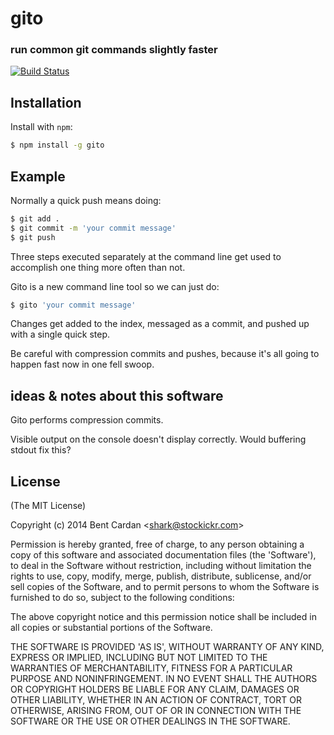 gito
=======
### run common git commands slightly faster
[![Build Status](https://travis-ci.org/reqshark/gito.png?branch=master)](https://travis-ci.org/reqshark/gito)

Installation
------------

Install with `npm`:

``` bash
$ npm install -g gito
```

Example
-------

Normally a quick push means doing: 

``` bash
$ git add .
$ git commit -m 'your commit message'
$ git push
```

Three steps executed separately at the command line get used to accomplish one thing more often than not.

Gito is a new command line tool so we can just do:

``` bash
$ gito 'your commit message'
```

Changes get added to the index, messaged as a commit, and pushed up with a single quick step.

Be careful with compression commits and pushes, because it's all going to happen fast now in one fell swoop.

## ideas & notes about this software

Gito performs compression commits.

Visible output on the console doesn't display correctly. Would buffering stdout fix this?


License
-------

(The MIT License)

Copyright (c) 2014 Bent Cardan &lt;shark@stockickr.com&gt;

Permission is hereby granted, free of charge, to any person obtaining
a copy of this software and associated documentation files (the
'Software'), to deal in the Software without restriction, including
without limitation the rights to use, copy, modify, merge, publish,
distribute, sublicense, and/or sell copies of the Software, and to
permit persons to whom the Software is furnished to do so, subject to
the following conditions:

The above copyright notice and this permission notice shall be
included in all copies or substantial portions of the Software.

THE SOFTWARE IS PROVIDED 'AS IS', WITHOUT WARRANTY OF ANY KIND,
EXPRESS OR IMPLIED, INCLUDING BUT NOT LIMITED TO THE WARRANTIES OF
MERCHANTABILITY, FITNESS FOR A PARTICULAR PURPOSE AND NONINFRINGEMENT.
IN NO EVENT SHALL THE AUTHORS OR COPYRIGHT HOLDERS BE LIABLE FOR ANY
CLAIM, DAMAGES OR OTHER LIABILITY, WHETHER IN AN ACTION OF CONTRACT,
TORT OR OTHERWISE, ARISING FROM, OUT OF OR IN CONNECTION WITH THE
SOFTWARE OR THE USE OR OTHER DEALINGS IN THE SOFTWARE.
